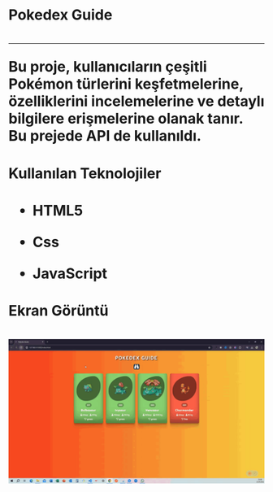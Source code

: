 <h1> Pokedex Guide <h1>
<hr>
Bu proje, kullanıcıların çeşitli Pokémon türlerini keşfetmelerine, özelliklerini incelemelerine ve detaylı bilgilere erişmelerine olanak tanır. Bu prejede API de kullanıldı.<br>

<h1> Kullanılan Teknolojiler <h1>

- HTML5 <br>

- Css <br>

- JavaScript <br>

<h1> Ekran Görüntü <h1>

  ![](Pokedex.gif) 
